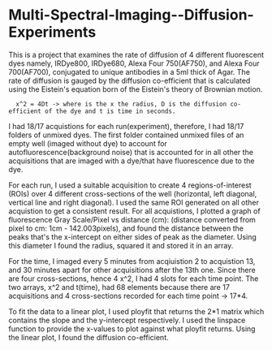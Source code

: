# Multi-Spectral-Imaging--Diffusion-Experiments

This is a project that examines the rate of diffusion of 4 different fluorescent dyes namely, IRDye800, IRDye680, Alexa Four 750(AF750), and 
Alexa Four 700(AF700), conjugated to unique antibodies in a 5ml thick of Agar. The rate of diffusion is gauged by the diffusion co-efficient that is 
calculated using the Eistein's equation born of the Eistein's theory of Brownian motion.

      x^2 = 4Dt -> where is the x the radius, D is the diffusion co-efficient of the dye and t is time in seconds.


I had 18/17 acquistions for each run(experiment), therefore, I had 18/17 folders of unmixed dyes. The first folder contained unmixed files of 
an empty well (imaged without dye) to account for autofluorescence(background noise) that is accounted for in all other the acquisitions that are imaged
with a dye/that have fluorescence due to the dye.

For each run, I used a suitable acquisition to create 4 regions-of-interest (ROIs) over 4 different cross-sections of the well (horizontal, left diagonal,
vertical line and right diagonal). I used the same ROI generated on all other acquistion to get a consistent result. For all acquistions, I plotted a graph of fluorescence Gray Scale/Pixel vs distance (cm): (distance converted from pixel to cm: 1cm - 142.003pixels), and found the distance between the peaks that's the x-intercept on either sides of peak as the diameter. Using this diameter I found the radius, squared it and stored it in an array.

For the time, I imaged every 5 minutes from acqiuistion 2 to acquistion 13, and 30 minutes apart for other acquisitions after the 13th one. Since 
there are four cross-sections, hence 4 x^2, I had 4 slots for each time point. The two arrays, x^2 and t(time), had 68 elements because there are 
17 acquisitions and 4 cross-sections recorded for each time point -> 17*4.

To fit the data to a linear plot, I used ployfit that returns the 2*1 matrix which contains the slope and the y-intercept respectively. I used the 
linspace function to provide the x-values to plot against what ployfit returns. Using the linear plot, I found the diffusion co-efficient.
